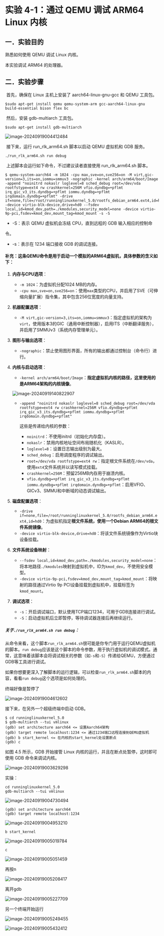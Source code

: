 # 实验 4-1：通过 QEMU 调试 ARM64 Linux 内核

## 一．实验目的

熟悉如何使用 QEMU 调试 Linux 内核。

本实验调试 ARM64 的处理器。

## 二．实验步骤

​		首先，确保在 Linux 主机上安装了 aarch64-linux-gnu-gcc 和 QEMU 工具包。

```
$sudo apt-get install qemu qemu-system-arm gcc-aarch64-linux-gnu build-essential bison flex bc
```

​		然后，安装 gdb-multiarch 工具包。

```
$sudo apt-get install gdb-multiarch
```

![image-20240919004412484](image/image-20240919004412484.png)

​		接下来，运行 run_rlk_arm64.sh 脚本以启动 QEMU 虚拟机和 GDB 服务。

```
./run_rlk_arm64.sh run debug
```

​		上述脚本会运行如下命令，不过建议读者直接使用 run_rlk_arm64.sh 脚本。

```
$ qemu-system-aarch64 -m 1024 -cpu max,sve=on,sve256=on -M virt,gic-version=3,its=on,iommu=smmuv3 -nographic -kernel arch/arm64/boot/Image -append "noinitrd nokaslr loglevel=8 sched_debug root=/dev/vda rootfstype=ext4 rw crashkernel=256M vfio.dyndbg=+pflmt irq_gic_v3_its.dyndbg=+pflmt iommu.dyndbg=+pflmt irqdomain.dyndbg=+pflmt" -drive if=none,file=/root/runninglinuxkernel_5.0/rootfs_debian_arm64.ext4,id=hd0 -device virtio-blk-device,drive=hd0 --fsdev local,id=kmod_dev,path=./kmodules,security_model=none -device virtio-9p-pci,fsdev=kmod_dev,mount_tag=kmod_mount -s -S
```

- -S：表示 QEMU 虚拟机会冻结 CPU，直到远程的 GDB 输入相应的控制命

令。

- -s：表示在 1234 端口接收 GDB 的调试连接。

#### 补充：这条QEMU命令是用于启动一个模拟的ARM64虚拟机，具体参数的含义如下：

1. **内存与CPU选项**：

   - `-m 1024`：为虚拟机分配1024 MB的内存。
   - `-cpu max,sve=on,sve256=on`：使用`max`类型的CPU，并启用了SVE（可伸缩向量扩展）指令集，其中包含256位宽度的向量支持。

2. **机器配置选项**：

   - `-M virt,gic-version=3,its=on,iommu=smmuv3`：指定虚拟机的架构为`virt`，使用版本3的GIC（通用中断控制器），启用ITS（中断翻译服务），并启用了SMMUv3（系统内存管理单元）。

3. **图形与输出选项**：

   - `-nographic`：禁止使用图形界面，所有的输出都通过控制台（命令行）进行。

4. **内核与启动选项**：

   - `-kernel arch/arm64/boot/Image`：**指定虚拟机内核的路径，这里使用的是ARM64架构的内核镜像**。

   ![image-20240919140822907](image/image-20240919140822907.png)

   - ```
     -append "noinitrd nokaslr loglevel=8 sched_debug root=/dev/vda rootfstype=ext4 rw crashkernel=256M vfio.dyndbg=+pflmt irq_gic_v3_its.dyndbg=+pflmt iommu.dyndbg=+pflmt irqdomain.dyndbg=+pflmt"
     ```

     这些是传递给内核的参数：

     - `noinitrd`：不使用initrd（初始化内存盘）。
     - `nokaslr`：禁用内核地址空间布局随机化（KASLR）。
     - `loglevel=8`：设置日志输出级别为最大。
     - `sched_debug`：启用调度程序的调试输出。
     - `root=/dev/vda rootfstype=ext4 rw`：指定根文件系统在`/dev/vda`，使用`ext4`文件系统并以读写模式挂载。
     - `crashkernel=256M`：预留256MB内存用于崩溃内核。
     - `vfio.dyndbg=+pflmt irq_gic_v3_its.dyndbg=+pflmt iommu.dyndbg=+pflmt irqdomain.dyndbg=+pflmt`：启用VFIO、GICv3、SMMU和中断域的动态调试输出。

5. **磁盘配置选项**：

   - `-drive if=none,file=/root/runninglinuxkernel_5.0/rootfs_debian_arm64.ext4,id=hd0`：为虚拟机指定**根文件系统，使用一个Debian ARM64的根文件系统镜像**。
   - `-device virtio-blk-device,drive=hd0`：将该文件系统镜像作为Virtio块设备挂载。

6. **文件系统设备映射**：

   - `--fsdev local,id=kmod_dev,path=./kmodules,security_model=none`：将本地路径`./kmodules`映射到虚拟机中，ID为`kmod_dev`，不使用安全模型。
   - `-device virtio-9p-pci,fsdev=kmod_dev,mount_tag=kmod_mount`：将映射的路径通过Virtio 9p PCI设备挂载到虚拟机中，挂载标签为`kmod_mount`。

7. **调试选项**：

   - `-s`：开启调试端口，默认使用TCP端口1234，可用于GDB连接进行调试。
   - `-S`：启动虚拟机后立即暂停，等待调试器连接后再继续运行。

##### 关于`./run_rlk_arm64.sh run debug`：

从命令来看，这个脚本`run_rlk_arm64.sh`很可能是你专门用于运行QEMU虚拟机的脚本。`run debug`应该是这个脚本的命令参数，用于执行虚拟机的调试模式。通常，这意味着该脚本会将调试相关的参数（如`-s`和`-S`）传递给QEMU，方便通过GDB等工具进行调试。

如果你想要更深入了解脚本的运行逻辑，可以检查`run_rlk_arm64.sh`脚本的内容，看看`run debug`这个选项是如何处理的。









终端好像是暂停了

![image-20240919004612602](image/image-20240919004612602.png)



接下来，在另外一个超级终端中启动 GDB。

```
$ cd runninglinuxkernel_5.0
$ gdb-multiarch --tui vmlinux
(gdb) set architecture aarch64 <= 设置Aarch64架构
(gdb) target remote localhost:1234 <= 通过1234端口远程连接到QEMU虚拟机
(gdb) b start_kernel <= 在内核的start_kernel处设置断点
(gdb) c
```

如图 4.5 所示，GDB 开始接管 Linux 内核的运行，并且在断点处暂停，这时即可使用 GDB 命令来调试内核。

![image-20240919003629298](image/image-20240919003629298.png)

实操：

```
cd runninglinuxkernel_5.0
gdb-multiarch --tui vmlinux
```

![image-20240919004730494](image/image-20240919004730494.png)

```
(gdb) set architecture aarch64
(gdb) target remote localhost:1234
```

![image-20240919004953210](image/image-20240919004953210.png)

```
b start_kernel
```

![image-20240919005019784](image/image-20240919005019784.png)

```
c
```

![image-20240919005051459](image/image-20240919005051459.png)

再按n

![image-20240919005208417](image/image-20240919005208417.png)

离开gdb

![image-20240919005227709](image/image-20240919005227709.png)

另一个终端开始运行

![image-20240919005249455](image/image-20240919005249455.png)

![image-20240919005432412](image/image-20240919005432412.png)